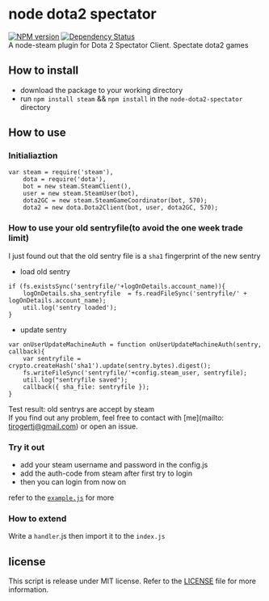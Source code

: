 # node dota2 spectator  
[![NPM version](https://img.shields.io/npm/v/node-dota2-spectator.svg)](https://www.npmjs.com/package/node-dota2-spectator "View this project on NPM")
[![Dependency Status](https://img.shields.io/david/tjroger/node-dota2-spectator.svg)](https://david-dm.org/tjroger/node-dota2-spectator)  
A node-steam plugin for Dota 2 Spectator Client. Spectate dota2 games  
## How to install
- download the package to your working directory
- run `npm install steam` && `npm install` in the `node-dota2-spectator` directory
 
## How to use
### Initialiaztion
```
var steam = require('steam'),
    dota = require('dota'),
    bot = new steam.SteamClient(),
    user = new steam.SteamUser(bot),
    dota2GC = new steam.SteamGameCoordinator(bot, 570);
    dota2 = new dota.Dota2Client(bot, user, dota2GC, 570);
```
### How to use your old sentryfile(to avoid the one week trade limit)
I just found out that the old sentry file is a `sha1` fingerprint of the new sentry
- load old sentry
```
if (fs.existsSync('sentryfile/'+logOnDetails.account_name)){
    logOnDetails.sha_sentryfile  = fs.readFileSync('sentryfile/' + logOnDetails.account_name);
    util.log('sentry loaded');
}
```
- update sentry
```
var onUserUpdateMachineAuth = function onUserUpdateMachineAuth(sentry, callback){
    var sentryfile = crypto.createHash('sha1').update(sentry.bytes).digest();
    fs.writeFileSync('sentryfile/'+config.steam_user, sentryfile);
    util.log("sentryfile saved");
    callback({ sha_file: sentryfile });
}
```
Test result: old sentrys are accept by steam  
If you find out any problem, feel free to contact with [me](mailto: tjrogertj@gmail.com) or open an issue.

### Try it out
- add your steam username and password in the config.js  
- add the auth-code from steam after first try to login
- then you can login from now on

refer to the [`example.js`](example.js) for more
### How to extend
Write a `handler`.js then import it to the `index.js` 
## license
This script is release under MIT license. Refer to the [LICENSE](LICENSE) file for more information.
